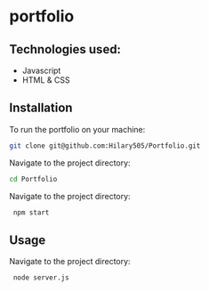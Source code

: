 # portfolio

## Technologies used:
* Javascript
* HTML & CSS

## Installation
To run the portfolio on your machine: 
 ```bash
 git clone git@github.com:Hilary505/Portfolio.git 
 ```

Navigate to the project directory: 
```bash
cd Portfolio
 ```

Navigate to the project directory:
 ```bash
  npm start 
 ```

## Usage
Navigate to the project directory:
 ```bash
  node server.js
 ```
